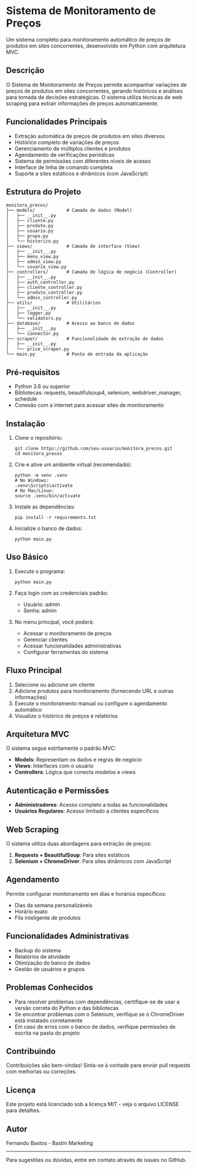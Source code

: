 # Sistema de Monitoramento de Preços

Um sistema completo para monitoramento automático de preços de produtos em sites concorrentes, desenvolvido em Python com arquitetura MVC.

## Descrição

O Sistema de Monitoramento de Preços permite acompanhar variações de preços de produtos em sites concorrentes, gerando históricos e análises para tomada de decisões estratégicas. O sistema utiliza técnicas de web scraping para extrair informações de preços automaticamente.

## Funcionalidades Principais

- Extração automática de preços de produtos em sites diversos
- Histórico completo de variações de preços
- Gerenciamento de múltiplos clientes e produtos
- Agendamento de verificações periódicas
- Sistema de permissões com diferentes níveis de acesso
- Interface de linha de comando completa
- Suporte a sites estáticos e dinâmicos (com JavaScript)

## Estrutura do Projeto

```
monitora_precos/
├── models/            # Camada de dados (Model)
│   ├── __init__.py
│   ├── cliente.py
│   ├── produto.py
│   ├── usuario.py
│   ├── grupo.py
│   └── historico.py
├── views/             # Camada de interface (View)
│   ├── __init__.py
│   ├── menu_view.py
│   ├── admin_view.py
│   └── usuario_view.py
├── controllers/       # Camada de lógica de negócio (Controller)
│   ├── __init__.py
│   ├── auth_controller.py
│   ├── cliente_controller.py
│   ├── produto_controller.py
│   └── admin_controller.py
├── utils/             # Utilitários
│   ├── __init__.py
│   ├── logger.py
│   └── validators.py
├── database/          # Acesso ao banco de dados
│   ├── __init__.py
│   └── connector.py
├── scraper/           # Funcionalidade de extração de dados
│   ├── __init__.py
│   └── price_scraper.py
└── main.py            # Ponto de entrada da aplicação
```

## Pré-requisitos

- Python 3.6 ou superior
- Bibliotecas: requests, beautifulsoup4, selenium, webdriver_manager, schedule
- Conexão com a internet para acessar sites de monitoramento

## Instalação

1. Clone o repositório:
   ```
   git clone https://github.com/seu-usuario/monitora_precos.git
   cd monitora_precos
   ```

2. Crie e ative um ambiente virtual (recomendado):
   ```
   python -m venv .venv
   # No Windows:
   .venv\Scripts\activate
   # No Mac/Linux:
   source .venv/bin/activate
   ```

3. Instale as dependências:
   ```
   pip install -r requirements.txt
   ```

4. Inicialize o banco de dados:
   ```
   python main.py
   ```

## Uso Básico

1. Execute o programa:
   ```
   python main.py
   ```

2. Faça login com as credenciais padrão:
   - Usuário: admin
   - Senha: admin

3. No menu principal, você poderá:
   - Acessar o monitoramento de preços
   - Gerenciar clientes
   - Acessar funcionalidades administrativas
   - Configurar ferramentas do sistema

## Fluxo Principal

1. Selecione ou adicione um cliente
2. Adicione produtos para monitoramento (fornecendo URL e outras informações)
3. Execute o monitoramento manual ou configure o agendamento automático
4. Visualize o histórico de preços e relatórios

## Arquitetura MVC

O sistema segue estritamente o padrão MVC:

- **Models**: Representam os dados e regras de negócio
- **Views**: Interfaces com o usuário
- **Controllers**: Lógica que conecta modelos e views

## Autenticação e Permissões

- **Administradores**: Acesso completo a todas as funcionalidades
- **Usuários Regulares**: Acesso limitado a clientes específicos

## Web Scraping

O sistema utiliza duas abordagens para extração de preços:

1. **Requests + BeautifulSoup**: Para sites estáticos
2. **Selenium + ChromeDriver**: Para sites dinâmicos com JavaScript

## Agendamento

Permite configurar monitoramento em dias e horários específicos:

- Dias da semana personalizáveis
- Horário exato
- Fila inteligente de produtos

## Funcionalidades Administrativas

- Backup do sistema
- Relatórios de atividade
- Otimização do banco de dados
- Gestão de usuários e grupos

## Problemas Conhecidos

- Para resolver problemas com dependências, certifique-se de usar a versão correta do Python e das bibliotecas
- Se encontrar problemas com o Selenium, verifique se o ChromeDriver está instalado corretamente
- Em caso de erros com o banco de dados, verifique permissões de escrita na pasta do projeto

## Contribuindo

Contribuições são bem-vindas! Sinta-se à vontade para enviar pull requests com melhorias ou correções.

## Licença

Este projeto está licenciado sob a licença MIT - veja o arquivo LICENSE para detalhes.

## Autor

Fernando Bastos - Bastin Marketing

---

Para sugestões ou dúvidas, entre em contato através de issues no GitHub.